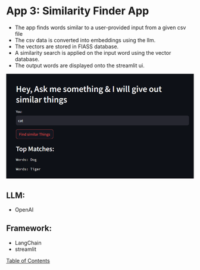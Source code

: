 # App 3: Similarity Finder App
+ The app finds words similar to a user-provided input from a given csv file
+ The csv data is converted into embeddings using the llm.
+ The vectors are stored in FIASS database.
+ A similarity search is applied on the input word using the vector database.
+ The output words are displayed onto the streamlit ui.

![alt text](image.png)

## LLM: 
+ OpenAI

## Framework:
+ LangChain
+ streamlit

[Table of Contents](/README.md)